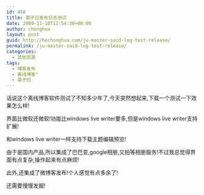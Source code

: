 ```yaml
---
id: 450
title: 菊子曰发布日志测试
date: 2009-11-10T12:54:30+08:00
author: chonghua
layout: post
guid: http://hechonghua.com/ju-master-said-log-test-release/
permalink: /ju-master-said-log-test-release/
categories:
  - 其他资源
tags:
  - 博客发布
  - 离线博客"
  - 菊子曰
---
```

<div id="Published By Juziyue-[4]1_38345BFC89924E5380D108230F92689A_A65AAE8E70234983943BF403BF61DE6B">
  <p>
    话说这个离线博客软件测试了不知多少年了,今天突然想起来,下载一个测试一下效果怎么样!
  </p>
  
  <p>
    界面比微软还微软!功能比windows live writer要多,但是windows live writer支持扩展!
  </p>
  
  <p>
    和windows live writer一样支持下载主题编辑预览!
  </p>
  
  <p>
    由于是国内产品,所以集成了巴巴变,google相册,又拍等相册服务!不过我总觉得界面有点复杂,操作起来有点麻烦!
  </p>
  
  <p>
    此外,还集成了微博客发布!个人感觉有点多余了!
  </p>
  
  <p>
    还需要慢慢发掘!
  </p>
  
  <p>
    &nbsp;
  </p>
</div>